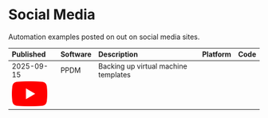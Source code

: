# Social Media
Automation examples posted on out on social media sites.

| Published   | Software | Description                                 | Platform  | Code |
| :-----------| :--------| :-------------------------------------------| :--------:| :---:|
| 2025-09-15  | PPDM     | Backing up virtual machine templates        | 
<a href="http://www.youtube.com/watch?feature=player_embedded&v=YOUTUBE_VIDEO_ID_HERE" target="_blank"><img src="assets/YouTube_icon.png" alt="YouTube" height="50" /></a>    |      |
